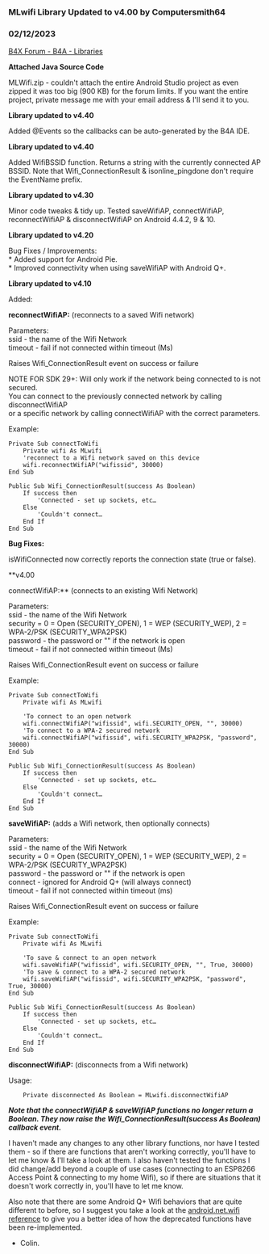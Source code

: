 ### MLwifi Library Updated to v4.00 by Computersmith64
### 02/12/2023
[B4X Forum - B4A - Libraries](https://www.b4x.com/android/forum/threads/125051/)

**Attached Java Source Code**  
  
MLWifi.zip - couldn't attach the entire Android Studio project as even zipped it was too big (900 KB) for the forum limits. If you want the entire project, private message me with your email address & I'll send it to you.  
  
**Library updated to v4.40**  
  
Added @Events so the callbacks can be auto-generated by the B4A IDE.  
  
**Library updated to v4.40**  
  
Added WifiBSSID function. Returns a string with the currently connected AP BSSID. Note that Wifi\_ConnectionResult & isonline\_pingdone don't require the EventName prefix.  
  
**Library updated to v4.30**  
  
Minor code tweaks & tidy up. Tested saveWifiAP, connectWifiAP, reconnectWifiAP & disconnectWifiAP on Android 4.4.2, 9 & 10.  
  
**Library updated to v4.20**  
  
Bug Fixes / Improvements:  
 \* Added support for Android Pie.  
 \* Improved connectivity when using saveWifiAP with Android Q+.  
  
**Library updated to v4.10**  
  
Added:  
  
**reconnectWifiAP:** (reconnects to a saved Wifi network)  
  
Parameters:  
 ssid - the name of the Wifi Network  
 timeout - fail if not connected within timeout (Ms)  
  
 Raises Wifi\_ConnectionResult event on success or failure  
  
 NOTE FOR SDK 29+: Will only work if the network being connected to is not secured.  
 You can connect to the previously connected network by calling disconnectWifiAP  
 or a specific network by calling connectWifiAP with the correct parameters.  
  
Example:  

```B4X
Private Sub connectToWifi  
    Private wifi As MLwifi  
    'reconnect to a Wifi network saved on this device  
    wifi.reconnectWifiAP("wifissid", 30000)  
End Sub  
  
Public Sub Wifi_ConnectionResult(success As Boolean)  
    If success then  
        'Connected - set up sockets, etc…  
    Else  
        'Couldn't connect…  
    End If  
End Sub
```

  
  
**Bug Fixes:**  
  
isWifiConnected now correctly reports the connection state (true or false).  
  
**v4.00  
  
connectWifiAP:**  (connects to an existing Wifi Network)  
  
Parameters:  
 ssid - the name of the Wifi Network  
 security = 0 = Open (SECURITY\_OPEN), 1 = WEP (SECURITY\_WEP), 2 = WPA-2/PSK (SECURITY\_WPA2PSK)  
 password - the password or "" if the network is open  
 timeout - fail if not connected within timeout (Ms)  
  
Raises Wifi\_ConnectionResult event on success or failure  
  
Example:  

```B4X
Private Sub connectToWifi  
    Private wifi As MLwifi  
  
    'To connect to an open network  
    wifi.connectWifiAP("wifissid", wifi.SECURITY_OPEN, "", 30000)  
    'To connect to a WPA-2 secured network  
    wifi.connectWifiAP("wifissid", wifi.SECURITY_WPA2PSK, "password", 30000)  
End Sub  
  
Public Sub Wifi_ConnectionResult(success As Boolean)  
    If success then  
        'Connected - set up sockets, etc…  
    Else  
        'Couldn't connect…  
    End If  
End Sub
```

  
  
**saveWifiAP:** (adds a Wifi network, then optionally connects)  
  
Parameters:  
 ssid - the name of the Wifi Network  
 security = 0 = Open (SECURITY\_OPEN), 1 = WEP (SECURITY\_WEP), 2 = WPA-2/PSK (SECURITY\_WPA2PSK)  
 password - the password or "" if the network is open  
 connect - ignored for Android Q+ (will always connect)  
 timeout - fail if not connected within timeout (ms)  
  
Raises Wifi\_ConnectionResult event on success or failure  
  
Example:  

```B4X
Private Sub connectToWifi  
    Private wifi As MLwifi  
  
    'To save & connect to an open network  
    wifi.saveWifiAP("wifissid", wifi.SECURITY_OPEN, "", True, 30000)  
    'To save & connect to a WPA-2 secured network  
    wifi.saveWifiAP("wifissid", wifi.SECURITY_WPA2PSK, "password", True, 30000)  
End Sub  
  
Public Sub Wifi_ConnectionResult(success As Boolean)  
    If success then  
        'Connected - set up sockets, etc…  
    Else  
        'Couldn't connect…  
    End If  
End Sub
```

  
  
**disconnectWifiAP:** (disconnects from a Wifi network)  
  
Usage:  

```B4X
    Private disconnected As Boolean = MLwifi.disconnectWifiAP
```

  
  
***Note that the connectWifiAP & saveWifiAP functions no longer return a Boolean. They now raise the Wifi\_ConnectionResult(success As Boolean) callback event.***  
  
I haven't made any changes to any other library functions, nor have I tested them - so if there are functions that aren't working correctly, you'll have to let me know & I'll take a look at them. I also haven't tested the functions I did change/add beyond a couple of use cases (connecting to an ESP8266 Access Point & connecting to my home Wifi), so if there are situations that it doesn't work correctly in, you'll have to let me know.  
  
Also note that there are some Android Q+ Wifi behaviors that are quite different to before, so I suggest you take a look at the [android.net.wifi reference](https://developer.android.com/reference/android/net/wifi/package-summary) to give you a better idea of how the deprecated functions have been re-implemented.  
  
- Colin.